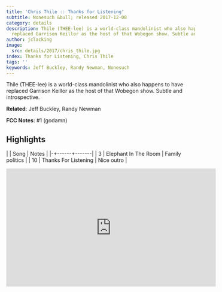 ```yaml
---
title: 'Chris Thile :: Thanks for Listening'
subtitle: Nonesuch &bull; released 2017-12-08
category: details
description: Thile (THEE-lee) is a world-class mandolinist who also happens to have
  replaced Garrison Keillor as the host of that Wobegon show. Subtle and introspective.
author: jclacking
image:
  src: details/2017/chris_thile.jpg
index: Thanks for Listening, Chris Thile
tags: ''
keywords: Jeff Buckley, Randy Newman, Nonesuch
---
```

Thile (THEE-lee) is a world-class mandolinist who also happens to have replaced Garrison Keillor as the host of that Wobegon show. Subtle and introspective.<!--more-->

**Related**: Jeff Buckley, Randy Newman

**FCC Notes**: #1 (godamn)

## Highlights

| | Song | Notes |
|-+------+-------|
| 3 | Elephant In The Room | Family politics |
| 10 | Thanks For Listening | Nice outro |

<div class="tlo-detail-video"><iframe width="560" height="315" src="https://www.youtube.com/embed/L56E6j3B3Hg" frameborder="0" allow="autoplay; encrypted-media" allowfullscreen></iframe></div>

